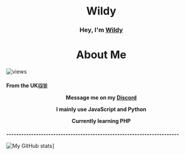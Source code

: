 <h1 align="center">Wildy</h1>
<h3 align="center">Hey, I'm <a href="https://e-z.bio/wild">Wildy</a></h3>

<h1 align="center">About Me</h1>

<img align="center" src="https://komarev.com/ghpvc/?username=imwildy10&label=Profile%20views&color=ffffff&style=flat" alt="views" /> </a>

<p align="center"><h4>From the <b>UK</b>🇬🇧</p>

<p align="center">Message me on my <b><a href="https://discord.com/users/661332700896034850">Discord</a></b></p>

<p align="center">I mainly use <b>JavaScript</b> and <b>Python</b></p>

<p align="center">Currently learning <b>PHP</b></h4></p>

<b>----------------------------------------------------------------------</b>

![My GitHub stats](https://github-readme-stats.vercel.app/api?username=imWildy&theme=dark)]